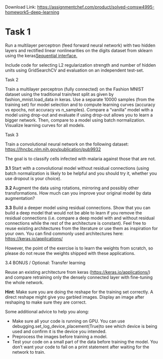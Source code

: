 Download Link: https://assignmentchef.com/product/solved-comsw4995-homework5-deep-learning
<br>
<h1>Task 1</h1>

Run a multilayer perceptron (feed forward neural network) with two hidden layers and rectified linear nonlinearities on the digits dataset from sklearn using the keras​<a href="https://keras.io/getting-started/sequential-model-guide/"> Sequential interface</a><a href="https://keras.io/getting-started/sequential-model-guide/">.</a><u>​</u>

Include code for selecting L2 regularization strength and number of hidden units using GridSearchCV and evaluation on an independent test-set.

Task 2

Train a multilayer perceptron (fully connected) on the Fashion MNIST dataset using the traditional train/test split as given by fashion_mnist.load_data in keras. Use a separate 10000 samples (from the training set) for model selection and to compute learning curves (accuracy vs epochs, not accuracy vs n_samples). Compare a “vanilla” model with a model using drop-out and evaluate if using drop-out allows you to learn a bigger network. Then, compare to a model using batch normalization. Visualize learning curves for all models.

Task 3

Train a convolutional neural network on the following dataset: <a href="https://lhncbc.nlm.nih.gov/publication/pub9932">https://lhncbc.nlm.nih.gov/publication/pub9932</a>

The goal is to classify cells infected with malaria against those that are not.

<strong>3.1</strong> Start with a convolutional model without residual connections (using batch normalization is​      likely to be helpful and you should try it, whether you use dropout is your choice).

<strong>3.2 </strong>Augment the data using rotations, mirroring and possibly other transformations. How much​     can you improve your original model by data augmentation?

<strong>3.3</strong> Build a deeper model using residual connections. Show that you can build a deep model​          that would not be able to learn if you remove the residual connections (i.e. compare a deep model with and without residual connections while the rest of the architecture is constant). Feel free to reuse existing architectures from the literature or use them as inspiration for your own. You can find commonly used architectures here: <a href="https://keras.io/applications/">https://keras.io/applications/</a>

However, the point of the exercise is to learn the weights from scratch, so please do not reuse the weights shipped with these applications.

3.4 BONUS / Optional: Transfer learning

Reuse an existing architecture from keras (<a href="https://keras.io/applications/">https://keras.io/applications</a>​         <a href="https://keras.io/applications/">/</a>)​ and compare retraining only the densely connected layer with fine-tuning the whole network.

<strong>Hint</strong>:​ Make sure you are doing the reshape for the training set correctly. A direct reshape might​   give you garbled images. Display an image after reshaping to make sure they are correct.

Some additional advice to help you along:

<ul>

 <li>Make sure all your code is running on GPU. You can use debugging.set_log_device_placement(​True​)​to see which device is being used and confirm it is the device you intended.</li>

 <li>Preprocess the images before training a model.</li>

 <li>Test your code on a small part of the data before training the model. You don’t want your code to fail on a print statement after waiting for the network to train.</li>

</ul>


